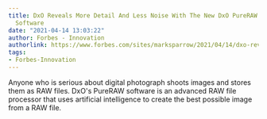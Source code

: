 ```yaml
---
title: DxO Reveals More Detail And Less Noise With The New DxO PureRAW Image Processing
  Software
date: "2021-04-14 13:03:22"
author: Forbes - Innovation
authorlink: https://www.forbes.com/sites/marksparrow/2021/04/14/dxo-reveals-more-detail-and-less-noise-with-the-new-dxo-pureraw-image-processing-software/
tags:
- Forbes-Innovation
---
```

Anyone who is serious about digital photograph shoots images and stores them as RAW files. DxO's PureRAW software is an advanced RAW file processor that uses artificial intelligence to create the best possible image from a RAW file.